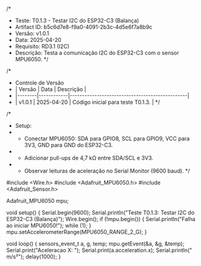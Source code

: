 /*
 * Teste: T0.1.3 - Testar I2C do ESP32-C3 (Balança)
 * Artifact ID: b5c6d7e8-f9a0-4091-2b3c-4d5e6f7a8b9c
 * Versão: v1.0.1
 * Data: 2025-04-20
 * Requisito: RD3.1 (I2C)
 * Descrição: Testa a comunicação I2C do ESP32-C3 com o sensor MPU6050.
 */

/*
 * Controle de Versão
 * | Versão | Data       | Descrição                                      |
 * |--------|------------|------------------------------------------------|
 * | v1.0.1 | 2025-04-20 | Código inicial para teste T0.1.3.              |
 */

/*
 * Setup:
 * - Conectar MPU6050: SDA para GPIO8, SCL para GPIO9, VCC para 3V3, GND para GND do ESP32-C3.
 * - Adicionar pull-ups de 4,7 kΩ entre SDA/SCL e 3V3.
 * - Observar leituras de aceleração no Serial Monitor (9600 baud).
 */

#include <Wire.h>
#include <Adafruit_MPU6050.h>
#include <Adafruit_Sensor.h>

Adafruit_MPU6050 mpu;

void setup() {
  Serial.begin(9600);
  Serial.println("Teste T0.1.3: Testar I2C do ESP32-C3 (Balança)");
  Wire.begin();
  if (!mpu.begin()) {
    Serial.println("Falha ao iniciar MPU6050!");
    while (1);
  }
  mpu.setAccelerometerRange(MPU6050_RANGE_2_G);
}

void loop() {
  sensors_event_t a, g, temp;
  mpu.getEvent(&a, &g, &temp);
  Serial.print("Aceleracao X: ");
  Serial.print(a.acceleration.x);
  Serial.println(" m/s²");
  delay(1000);
}